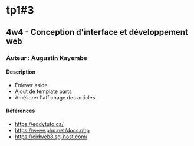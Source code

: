 # tp1#3

## 4w4 - Conception d'interface et développement web

### Auteur : Augustin Kayembe

#### Description

- Enlever aside 
- Ajout de template parts
- Améliorer l'affichage des articles

#### Références

- https://eddytuto.ca/
- https://www.php.net/docs.php
- https://cidweb8.sg-host.com/
